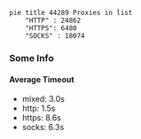 
```mermaid
pie title 44289 Proxies in list
    "HTTP" : 24862
    "HTTPS": 6480
    "SOCKS" : 18074
```

### Some Info
#### Average Timeout

- mixed: 3.0s
- http: 1.5s
- https: 8.6s
- socks: 6.3s